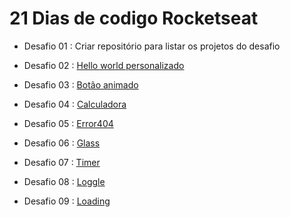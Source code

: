 # 21 Dias de codigo Rocketseat

- Desafio 01 : Criar repositório para listar os projetos do desafio
 
- Desafio 02 : [Hello world personalizado](https://desafio02-xi.vercel.app/)
 
- Desafio 03 : [Botão animado](https://desafio03-xi.vercel.app/)
 
- Desafio 04 : [Calculadora](https://desafio04-coral.vercel.app/)
 
- Desafio 05 : [Error404](https://desafio05-ting.netlify.app/) 
 
- Desafio 06 : [Glass](https://desafio06-ting.netlify.app/)

- Desafio 07 : [Timer](https://desafio07-ting.netlify.app/)

- Desafio 08 : [Loggle](https://desafio08-ting.netlify.app/)

- Desafio 09 : [Loading](https://desafio09-ting.netlify.app/)

